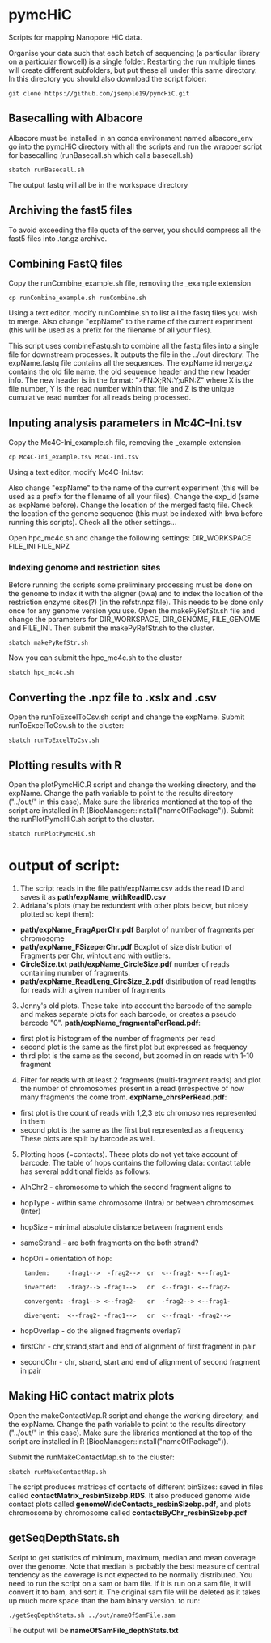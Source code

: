 # pymcHiC
Scripts for mapping Nanopore HiC data.

Organise your data such that each batch of sequencing (a particular library on a particular flowcell) is a single folder. Restarting the run multiple times will create different subfolders, but put these all under this same directory. In this directory you should also download the script folder:
```
git clone https://github.com/jsemple19/pymcHiC.git
```
## Basecalling with Albacore
Albacore must be installed in an conda environment named albacore_env
go into the pymcHiC directory with all the scripts and run the wrapper script for basecalling (runBasecall.sh which calls basecall.sh)
```
sbatch runBasecall.sh
```
The output fastq will all be in the workspace directory

## Archiving the fast5 files
To avoid exceeding the file quota of the server, you should compress all the fast5 files into .tar.gz archive.

## Combining FastQ files
Copy the runCombine_example.sh file, removing the _example extension

```
cp runCombine_example.sh runCombine.sh
```

Using a text editor, modify runCombine.sh to list all the fastq files you wish to merge. Also change "expName" to the name of the current experiment (this will be used as a prefix for the filename of all your files).

This script uses combineFastq.sh to combine all the fastq files into a single file for downstream processes. It outputs the file in the ../out directory. The expName.fastq file contains all the sequences. The expName.idmerge.gz contains the old file name, the old sequence header and the new header info. The new header is in the format: ">FN:X;RN:Y;uRN:Z" where X is the file number, Y is the read number within that file and Z is the unique cumulative read number for all reads being processed.

## Inputing analysis parameters in Mc4C-Ini.tsv
Copy the Mc4C-Ini_example.sh file, removing the _example extension

```
cp Mc4C-Ini_example.tsv Mc4C-Ini.tsv
```
Using a text editor, modify Mc4C-Ini.tsv:

Also change "expName" to the name of the current experiment (this will be used as a prefix for the filename of all your files).
Change the exp_id (same as expName before).
Change the location of the merged fastq file.
Check the location of the genome sequence (this must be indexed with bwa before running this scripts).
Check all the other settings...

Open hpc_mc4c.sh and change the following settings:
DIR_WORKSPACE
FILE_INI
FILE_NPZ

### Indexing genome and restriction sites
Before running the scripts some preliminary processing must be done on the genome to index it with the aligner (bwa) and to index the location of the restriction enzyme sites(?) (in the refstr.npz file). This needs to be done only once for any genome version you use. Open the makePyRefStr.sh file and change the parameters for DIR_WORKSPACE, DIR_GENOME, FILE_GENOME and FILE_INI.
Then submit the makePyRefStr.sh to the cluster.
```
sbatch makePyRefStr.sh
```
Now you can submit the hpc_mc4c.sh to the cluster
```
sbatch hpc_mc4c.sh
```

## Converting the .npz file to .xslx and .csv
Open the runToExcelToCsv.sh script and change the expName.
Submit runToExcelToCsv.sh to the cluster:
```
sbatch runToExcelToCsv.sh
```

## Plotting results with R
Open the plotPymcHiC.R script and change the working directory, and the expName. Change the path variable to point to the results directory ("../out/" in this case).
Make sure the libraries mentioned at the top of the script are installed in R (BiocManager::install("nameOfPackage")).
Submit the runPlotPymcHiC.sh script to the cluster.
```
sbatch runPlotPymcHiC.sh
```
# output of script:
1. The script reads in the file path/expName.csv adds the read ID and saves it as **path/expName_withReadID.csv**
2. Adriana's plots (may be redundent with other plots below, but nicely plotted so kept them):
- **path/expName_FragAperChr.pdf** Barplot of number of fragments per chromosome
- **path/expName_FSizeperChr.pdf** Boxplot of size distribution of Fragments per Chr, wihtout and with outliers.
- **CircleSize.txt path/expName_CircleSize.pdf** number of reads containing number of fragments.
- **path/expName_ReadLeng_CircSize_2.pdf** distribution of read lengths for reads with a given number of fragments
3. Jenny's old plots. These take into account the barcode of the sample and makes separate plots for each barcode, or creates a pseudo barcode "0".  **path/expName_fragmentsPerRead.pdf**:
- first plot is histogram of the number of fragments per read
- second plot is the same as the first plot but expressed as frequency
- third plot is the same as the second, but zoomed in on reads with 1-10 fragment
4. Filter for reads with at least 2 fragments (multi-fragment reads) and plot the number of chromosomes present in a read (irrespective of how many fragments the come from. **expName_chrsPerRead.pdf**:
- first plot is the count of reads with 1,2,3 etc chromosomes represented in them
- second plot is the same as the first but represented as a frequency
These plots are split by barcode as well.
5. Plotting hops (=contacts). These plots do not yet take account of barcode. The table of hops contains the following data:
 contact table has several additional fields as follows:
- AlnChr2 - chromosome to which the second fragment aligns to
- hopType - within same chromosome (Intra) or between chromosomes (Inter)
- hopSize - minimal absolute distance between fragment ends
- sameStrand - are both fragments on the both strand?
- hopOri - orientation of hop:
       
       tandem:     -frag1-->  -frag2-->  or  <--frag2- <--frag1-
       
       inverted:   -frag2--> -frag1-->   or  <--frag1- <--frag2-
       
       convergent: -frag1--> <--frag2-   or  -frag2--> <--frag1-
       
       divergent:  <--frag2- -frag1-->   or  <--frag1- -frag2-->
       
- hopOverlap - do the aligned fragments overlap?
- firstChr - chr,strand,start and end of alignment of first fragment in pair
- secondChr - chr, strand, start and end of alignment of second fragment in pair

## Making HiC contact matrix plots
Open the makeContactMap.R script and change the working directory, and the expName. Change the path variable to point to the results directory ("../out/" in this case).
Make sure the libraries mentioned at the top of the script are installed in R (BiocManager::install("nameOfPackage")).

Submit the runMakeContactMap.sh to the cluster:
```
sbatch runMakeContactMap.sh
```
The script produces matrices of contacts of different binSizes: saved in files called **contactMatrix_resbinSizebp.RDS**. It also produced genome wide contact plots called **genomeWideContacts_resbinSizebp.pdf**, and plots chromosome by chromosome called **contactsByChr_resbinSizebp.pdf**

## getSeqDepthStats.sh
Script to get statistics of minimum, maximum, median and mean coverage over the genome. Note that median is probably the best measure of central tendency as the coverage is not expected to be normally distributed.
You need to run the script on a sam or bam file. If it is run on a sam file, it will convert it to bam, and sort it. The original sam file will be deleted as it takes up much more space than the bam binary version.
to run:
```
./getSeqDepthStats.sh ../out/nameOfSamFile.sam
```
The output will be **nameOfSamFile_depthStats.txt**

